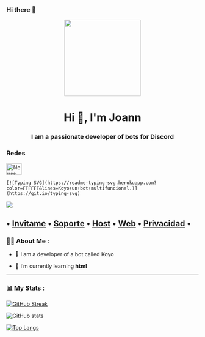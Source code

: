 ### Hi there 👋

<div id="header" align="center">
    <img src="https://media.giphy.com/media/bGgsc5mWoryfgKBx1u/giphy.gif" width="200" />
    <h1 align="center">Hi 👋, I'm Joann</h1>
    <h3 align="center">I am a passionate developer of bots for Discord</h3>
</div>

<h3 align="left">Redes</h3>
<p align="left">
<a href="https://twitter.com/Alguien87049796?t=iPAziSz-USyMzkmO4WmbcQ&s=09" target="blank"><img align="center" src="https://raw.githubusercontent.com/rahuldkjain/github-profile-readme-generator/master/src/images/icons/Social/twitter.svg" alt="Neuss" height="30" width="40" /></a>

    [![Typing SVG](https://readme-typing-svg.herokuapp.com?color=FFFFFF&lines=Koyo+un+bot+multifuncional.)](https://git.io/typing-svg)

<img src="https://media.discordapp.net/attachments/1074893592201543681/1124073165304377384/png_20230629_162445_0000.png">

• [Invitame](https://discord.com/oauth2/authorize?client_id=$clientID&scope=applications.commands%20bot&permissions=1476783190) • [Soporte](https://discord.gg/DSDjCfgkus) • [Host](https://dash.huguitisnodes.host/) • [Web](https://koyo-web.vercel.app/) • [Privacidad](https://github.com/Neuss2/Pol-tica-de-privacidad-de-Koyo) •
---

### 👨‍💻 About Me :

- 📝 I am a developer of a bot called Koyo


- 🌱 I’m currently learning **html**

---

### 📊 My Stats :

[![GitHub Streak](http://github-readme-streak-stats.herokuapp.com?user=JoanneGamer&theme=onedark)](https://git.io/streak-stats)

![GitHub stats](https://github-readme-stats.vercel.app/api?username=JoanneGamer&show_icons=true&theme=radical)

[![Top Langs](https://github-readme-stats.vercel.app/api/top-langs/?username=JoanneGamer&theme=tokyonight)](https://github.com/anuraghazra/github-readme-stats)
